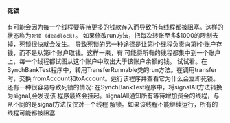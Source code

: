 #### 死锁
有可能会因为每一个线程要等待更多的钱款存入而导致所有线程都被阻塞。这样的状态称为`死锁
(deadlock)`。
如果修改run方法，把每次转账至多$1000的限制去掉，死锁很快就会发生。
导致死锁的另一种途径是让第i个线程负责向第i个账户存钱，而不是从第i个账户取钱。这样一来，有
可能将所有的线程都集中到一个账户上，每一个线程都试图从这个账户中取出大于该账户余额的钱。
试试看。在SynchBankTest程序中，转用TransferRunnable类的run方法。在调用transfer时，交换
fromAccount和toAccount。运行该程序并查看它为什么会立即死锁。
还有一种很容易导致死锁的情况: 在SynchBankTest程序中，将signalAll方法转换为signal,会发现该
程序最终会挂起。signalAll通知所有等待增加资金的线程，与从不同的是signal方法仅仅对一个线程
解锁。如果该线程不能继续运行，所有的线程可能都被阻塞
